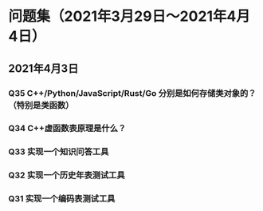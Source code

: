 # 问题集（2021年3月29日～2021年4月4日）

## 2021年4月3日

### Q35 C++/Python/JavaScript/Rust/Go 分别是如何存储类对象的？（特别是类函数）

### Q34 C++虚函数表原理是什么？

### Q33 实现一个知识问答工具

### Q32 实现一个历史年表测试工具

### Q31 实现一个编码表测试工具
